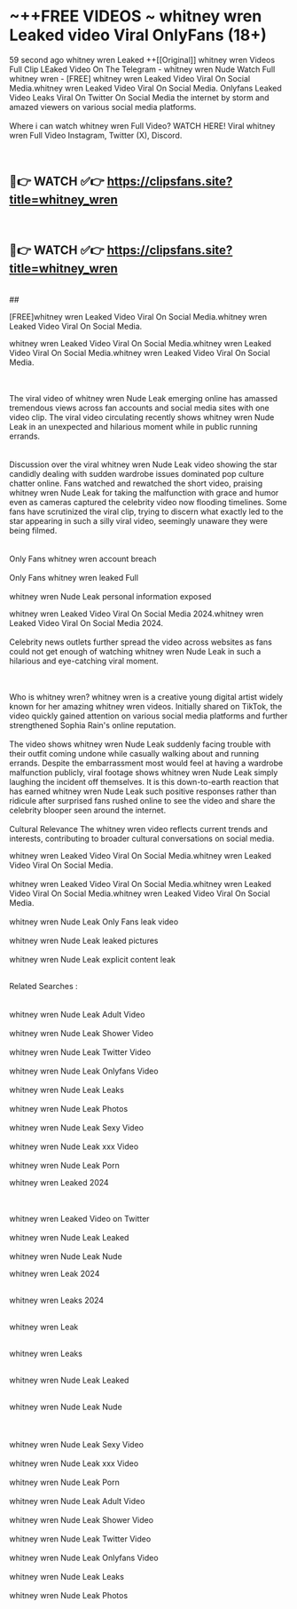 # ~++FREE VIDEOS ~ whitney wren Leaked video Viral OnlyFans (18+)<br>


59 second ago whitney wren Leaked ++[[Original]] whitney wren Videos Full Clip LEaked Video On The Telegram  - whitney wren Nude  Watch Full whitney wren - [FREE] whitney wren Leaked Video Viral On Social Media.whitney wren Leaked Video Viral On Social Media.   Onlyfans Leaked Video Leaks Viral On Twitter On Social Media the internet by storm and amazed viewers on various social media platforms. <br><br>
Where i can watch whitney wren Full Video? WATCH HERE! Viral whitney wren Full Video Instagram, Twitter (X), Discord. <br>


 <br>

##  🔴👉 WATCH ✅👉  <a href="https://clipsfans.site?title=whitney_wren&ref=git">https://clipsfans.site?title=whitney_wren</a> <br>
  <br>

##  🔴👉 WATCH ✅👉  <a href="https://clipsfans.site?title=whitney_wren&ref=git">https://clipsfans.site?title=whitney_wren</a> <br>
  <br>
  ##



[FREE]whitney wren Leaked Video Viral On Social Media.whitney wren Leaked Video Viral On Social Media. <br>

whitney wren Leaked Video Viral On Social Media.whitney wren Leaked Video Viral On Social Media.whitney wren Leaked Video Viral On Social Media. <br>


  <br>

  <br>
The viral video of whitney wren Nude Leak emerging online has amassed tremendous views across fan accounts and social media sites with one video clip. The viral video circulating recently shows whitney wren Nude Leak in an unexpected and hilarious moment while in public running errands.<br>
<br>


<br>
Discussion over the viral whitney wren Nude Leak video showing the star candidly dealing with sudden wardrobe issues dominated pop culture chatter online. Fans watched and rewatched the short video, praising whitney wren Nude Leak for taking the malfunction with grace and humor even as cameras captured the celebrity video now flooding timelines. Some fans have scrutinized the viral clip, trying to discern what exactly led to the star appearing in such a silly viral video, seemingly unaware they were being filmed.<br>
<br>
<br> 
Only Fans whitney wren account breach<br>
<br>
Only Fans whitney wren leaked Full <br>
<br>
whitney wren Nude Leak personal information exposed<br>

whitney wren Leaked Video Viral On Social Media 2024.whitney wren Leaked Video Viral On Social Media 2024. <br>
<br>
Celebrity news outlets further spread the video across websites as fans could not get enough of watching whitney wren Nude Leak in such a hilarious and eye-catching viral moment.<br>
<br>

<br>
Who is whitney wren? whitney wren is a creative young digital artist widely known for her amazing whitney wren videos. Initially shared on TikTok, the video quickly gained attention on various social media platforms and further strengthened Sophia Rain's online reputation.<br>
<br>
The video shows whitney wren Nude Leak suddenly facing trouble with their outfit coming undone while casually walking about and running errands. Despite the embarrassment most would feel at having a wardrobe malfunction publicly, viral footage shows whitney wren Nude Leak simply laughing the incident off themselves. It is this down-to-earth reaction that has earned whitney wren Nude Leak such positive responses rather than ridicule after surprised fans rushed online to see the video and share the celebrity blooper seen around the internet.<br>
<br>
Cultural Relevance The whitney wren video reflects current trends and interests, contributing to broader cultural conversations on social media.<br>

whitney wren Leaked Video Viral On Social Media.whitney wren Leaked Video Viral On Social Media.<br>
<br>
whitney wren Leaked Video Viral On Social Media.whitney wren Leaked Video Viral On Social Media.whitney wren Leaked Video Viral On Social Media.<br>
<br>
whitney wren Nude Leak Only Fans leak video<br>
<br>
whitney wren Nude Leak leaked pictures<br>
<br>
whitney wren Nude Leak explicit content leak<br>


<br>
Related Searches :<br>
<br>

<br>
whitney wren Nude Leak Adult Video<br>
<br>
whitney wren Nude Leak Shower Video<br>
<br>
whitney wren Nude Leak Twitter Video<br>
<br>
whitney wren Nude Leak Onlyfans Video<br>
<br>
whitney wren Nude Leak Leaks<br>
<br>
whitney wren Nude Leak Photos<br>

<br>
whitney wren Nude Leak Sexy Video<br>
<br>
whitney wren Nude Leak xxx Video<br>
<br>
whitney wren Nude Leak Porn<br>

whitney wren  Leaked 2024 <br> <br>
<br>

whitney wren Leaked Video on Twitter <br>
<br>
whitney wren Nude Leak Leaked<br>
<br>
whitney wren Nude Leak Nude<br>


whitney wren  Leak 2024 <br> <br>



whitney wren  Leaks 2024 <br> <br>



 
whitney wren  Leak<br> <br>



whitney wren  Leaks<br> <br>


whitney wren Nude Leak Leaked<br> <br>

whitney wren Nude Leak Nude<br> <br>
<br> <br>
whitney wren Nude Leak Sexy Video
<br> <br>
whitney wren Nude Leak xxx Video
<br> <br>
whitney wren Nude Leak Porn
<br> <br>
whitney wren Nude Leak Adult Video
<br> <br>
whitney wren Nude Leak Shower Video
<br> <br>
whitney wren Nude Leak Twitter Video
<br> <br>
whitney wren Nude Leak Onlyfans Video
<br> <br>
whitney wren Nude Leak Leaks
<br> <br>
whitney wren Nude Leak Photos






</p>




 



</p>










